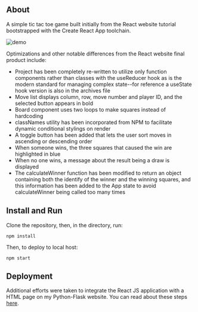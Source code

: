 ## About
A simple tic tac toe game built initially from the React website tutorial bootstrapped with the Create React App toolchain. 

![demo](https://github.com/adrianlee0118/tictactoe-reactjs/blob/master/assets/demo.gif)

Optimizations and other notable differences from the React website final product include:
- Project has been completely re-written to utilize only function components rather than classes with the useReducer hook as is the modern standard for managing complex state--for reference a useState hook version is also in the archives file
- Move list displays column, row, move number and player ID, and the selected button appears in bold
- Board component uses two loops to make squares instead of hardcoding
- classNames utility has been incorporated from NPM to facilitate dynamic conditional stylings on render
- A toggle button has been added that lets the user sort moves in ascending or descending order
- When someone wins, the three squares that caused the win are highlighted in blue
- When no one wins, a message about the result being a draw is displayed
- The calculateWinner function has been modified to return an object containing both the identify of the winner and the winning squares, and this information has been added to the App state to avoid calculateWinner being called too many times

## Install and Run
Clone the repository, then, in the directory, run:
```
npm install
```
Then, to deploy to local host:
```
npm start
```

## Deployment
Additional efforts were taken to integrate the React JS application with a HTML page on my Python-Flask website. You can read about these steps [here](https://stackoverflow.com/a/61907504/12449272).
